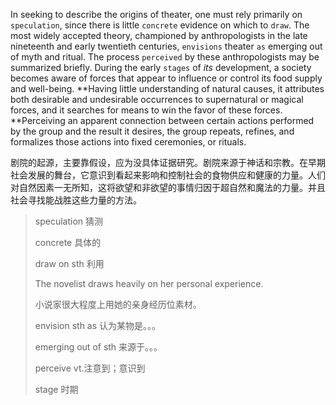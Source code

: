 In seeking to describe the origins of theater, one must rely primarily on `speculation`, since there is little `concrete` evidence on which to `draw`. The most widely accepted theory, championed by anthropologists in the late nineteenth and early twentieth centuries, `envisions` theater `as` emerging out of myth and ritual. The process `perceived` by these anthropologists may be summarized briefly. During the early `stages` of *its* development, a society becomes aware of forces that appear to influence or control its food supply and well-being. **Having little understanding of natural causes, it attributes both desirable and undesirable occurrences to supernatural or magical forces, and it searches for means to win the favor of these forces. **Perceiving an apparent connection between certain actions performed by the group and the result it desires, the group repeats, refines, and formalizes those actions into fixed ceremonies, or rituals.

剧院的起源，主要靠假设，应为没具体证据研究。剧院来源于神话和宗教。在早期社会发展的舞台，它意识到看起来影响和控制社会的食物供应和健康的力量。人们对自然因素一无所知，这将欲望和非欲望的事情归因于超自然和魔法的力量。并且社会寻找能战胜这些力量的方法。

> speculation 猜测
>
> concrete 具体的
>
> draw on sth 利用
>
> The novelist draws heavily on her personal experience.
>
> 小说家很大程度上用她的亲身经历位素材。
>
> envision sth as 认为某物是。。。
>
> emerging out of sth 来源于。。。
>
> perceive vt.注意到；意识到
>
> stage 时期